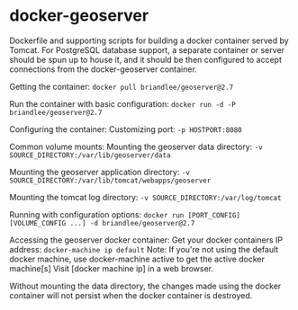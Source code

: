 # docker-geoserver
Dockerfile and supporting scripts for building a docker container served by Tomcat. For PostgreSQL database support, a separate container or server should be spun up to house it, and it should be then configured to accept connections from the docker-geoserver container.

Getting the container: `docker pull briandlee/geoserver@2.7`

Run the container with basic configuration: `docker run -d -P briandlee/geoserver@2.7`

Configuring the container:
Customizing port:
`-p HOSTPORT:8080`

Common volume mounts:
Mounting the geoserver data directory:
`-v SOURCE_DIRECTORY:/var/lib/geoserver/data`

Mounting the geoserver application directory:
`-v SOURCE_DIRECTORY:/var/lib/tomcat/webapps/geoserver`

Mounting the tomcat log directory:
`-v SOURCE_DIRECTORY:/var/log/tomcat`

Running with configuration options:
`docker run [PORT_CONFIG] [VOLUME_CONFIG ...] -d briandlee/geoserver@2.7`

Accessing the geoserver docker container:
Get your docker containers IP address: `docker-machine ip default`
Note: If you're not using the default docker machine, use docker-machine active to get the active docker machine[s]
Visit [docker machine ip] in a web browser.

Without mounting the data directory, the changes made using the docker container will not persist when the docker container is destroyed.
